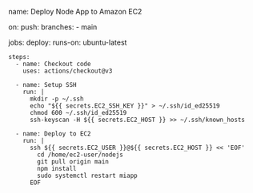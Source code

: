 name: Deploy Node App to Amazon EC2

on:
  push:
    branches:
      - main

jobs:
  deploy:
    runs-on: ubuntu-latest

    steps:
      - name: Checkout code
        uses: actions/checkout@v3

      - name: Setup SSH
        run: |
          mkdir -p ~/.ssh
          echo "${{ secrets.EC2_SSH_KEY }}" > ~/.ssh/id_ed25519
          chmod 600 ~/.ssh/id_ed25519
          ssh-keyscan -H ${{ secrets.EC2_HOST }} >> ~/.ssh/known_hosts

      - name: Deploy to EC2
        run: |
          ssh ${{ secrets.EC2_USER }}@${{ secrets.EC2_HOST }} << 'EOF'
            cd /home/ec2-user/nodejs
            git pull origin main
            npm install
            sudo systemctl restart miapp
          EOF
